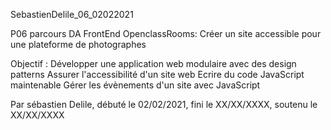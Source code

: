 SebastienDelile_06_02022021

P06 parcours DA FrontEnd OpenclassRooms: Créer un site accessible pour une plateforme de photographes

Objectif :
Développer une application web modulaire avec des design patterns
Assurer l'accessibilité d'un site web
Ecrire du code JavaScript maintenable
Gérer les évènements d'un site avec JavaScript

Par sébastien Delile, débuté le 02/02/2021, fini le XX/XX/XXXX, soutenu le XX/XX/XXXX